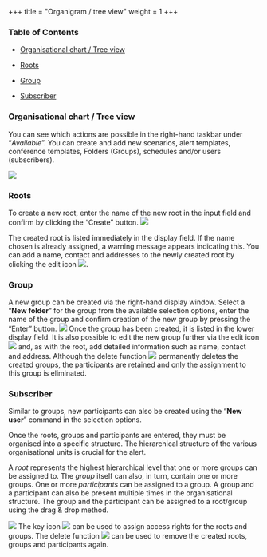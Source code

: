 +++
title = "Organigram / tree view"
weight = 1
+++

### Table of Contents 

- [Organisational chart / Tree view](#organisational_charttree_view)

- [Roots](#roots)

- [Group](#group)

- [Subscriber](#subscriber)


<a name="organisational_charttree_view"></a>
### Organisational chart / Tree view 

You can see which actions are possible in the right-hand taskbar under
“*Available*”. You can create and add new scenarios, alert templates,
conference templates, Folders (Groups), schedules and/or users
(subscribers).

![](/img/organigramm_rot_en.7cb071de6febfc05d40a7bbf9e9a62f6.png)


<a name="roots"></a>
### Roots 

To create a new root, enter the name of the new root in the input field
and confirm by clicking the “Create”
button. ![](/img/neue_wurzel_en.png)

The created root is listed immediately in the display field. If the name
chosen is already assigned, a warning message appears indicating this.
You can add a name, contact and addresses to the newly created root by
clicking the edit icon
![](/img/blaues_bearbeitungsicon_en.png).


<a name="group"></a>
### Group 

A new group can be created via the right-hand display window. Select a
“**New folder**” for the group from the available selection options,
enter the name of the group and confirm creation of the new group by
pressing the “Enter” button.
![](/img/neue_gruppe_2.0_en.png)
Once the group has been created, it is listed in the lower display
field. It is also possible to edit the new group further via the edit
icon ![](/img/blaues_bearbeitungsicon_en.png)
and, as with the root, add detailed information such as name, contact
and address. Although the delete
function ![](/img/xrot_en.png)
permanently deletes the created groups, the participants are retained
and only the assignment to this group is eliminated.


<a name="subscriber"></a>
### Subscriber 

Similar to groups, new participants can also be created using the “**New
user**” command in the selection options.

Once the roots, groups and participants are entered, they must be
organised into a specific structure. The hierarchical structure of the
various organisational units is crucial for the alert.

A *root* represents the highest hierarchical level that one or more
groups can be assigned to. The *group* itself can also, in turn, contain
one or more groups. One or more *participants* can be assigned to a
group. A group and a participant can also be present multiple times in
the organisational structure. The group and the participant can be
assigned to a root/group using the drag & drop method.

![](/img/wurzelhirarchie_en.png)
The key icon
![](/img/key_en.png)
can be used to assign access rights for the roots and groups. The delete
function
![](/img/xrot_en.png)
can be used to remove the created roots, groups and participants again.
